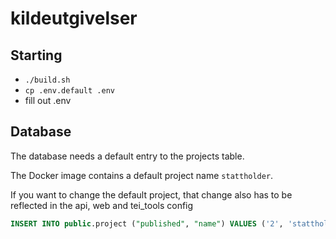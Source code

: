 # kildeutgivelser


## Starting
- `./build.sh`
- `cp .env.default .env`
- fill out .env


## Database

The database needs a default entry to the projects table.

The Docker image contains a default project name `stattholder`.

If you want to change the default project, that change also has to be reflected in the api, web and tei_tools config

```sql
INSERT INTO public.project ("published", "name") VALUES ('2', 'stattholder');
```
